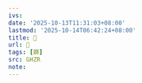 ```yaml
---
ivs:
date: '2025-10-13T11:31:03+08:00'
lastmod: '2025-10-14T06:42:24+08:00'
title: 󰨆
url: 󰨆
tags: [篩]
src: GHZR
note:
---
```


